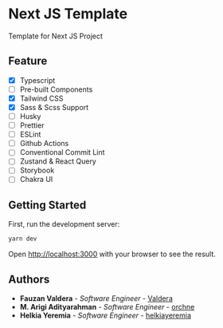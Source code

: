 # Next JS Template

Template for Next JS Project

## Feature

- [x] Typescript
- [ ] Pre-built Components
- [x] Tailwind CSS
- [x] Sass & Scss Support
- [ ] Husky
- [ ] Prettier
- [ ] ESLint
- [ ] Github Actions
- [ ] Conventional Commit Lint
- [ ] Zustand & React Query
- [ ] Storybook
- [ ] Chakra UI

## Getting Started

First, run the development server:

```bash
yarn dev
```

Open [http://localhost:3000](http://localhost:3000) with your browser to see the result.

## Authors

- **Fauzan Valdera** - _Software Engineer_ - [Valdera](https://github.com/Valdera)
- **M. Arigi Adityarahman** - _Software Engineer_ - [orchne](https://github.com/orchne)
- **Helkia Yeremia** - _Software Engineer_ - [helkiayeremia](https://github.com/helkiayeremia)

